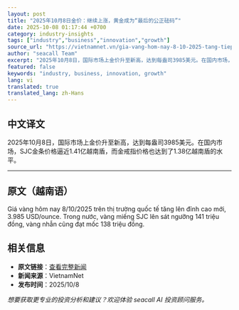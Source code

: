 ```yaml
---
layout: post
title: "2025年10月8日金价：继续上涨，黄金成为“最后的公正砝码”"
date: 2025-10-08 01:17:44 +0700
category: industry-insights
tags: ["industry","business","innovation","growth"]
source_url: "https://vietnamnet.vn/gia-vang-hom-nay-8-10-2025-tang-tiep-vang-la-qua-can-trung-thuc-cuoi-cung-2450209.html"
author: "seacall Team"
excerpt: "2025年10月8日，国际市场上金价升至新高，达到每盎司3985美元。在国内市场，SJC金条价格逼近1.41亿越南盾，而金戒指价格也达到了1.38亿越南盾的水平。..."
featured: false
keywords: "industry, business, innovation, growth"
lang: vi
translated: true
translated_lang: zh-Hans
---
```


## 中文译文

2025年10月8日，国际市场上金价升至新高，达到每盎司3985美元。在国内市场，SJC金条价格逼近1.41亿越南盾，而金戒指价格也达到了1.38亿越南盾的水平。

---

## 原文（越南语）

Giá vàng hôm nay 8/10/2025 trên thị trường quốc tế tăng lên đỉnh cao mới, 3.985 USD/ounce. Trong nước, vàng miếng SJC lên sát ngưỡng 141 triệu đồng, vàng nhẫn cũng đạt mốc 138 triệu đồng.

## 相关信息

- **原文链接**：[查看完整新闻](https://vietnamnet.vn/gia-vang-hom-nay-8-10-2025-tang-tiep-vang-la-qua-can-trung-thuc-cuoi-cung-2450209.html)
- **新闻来源**：VietnamNet
- **发布时间**：2025/10/8

*想要获取更专业的投资分析和建议？欢迎体验 seacall AI 投资顾问服务。*